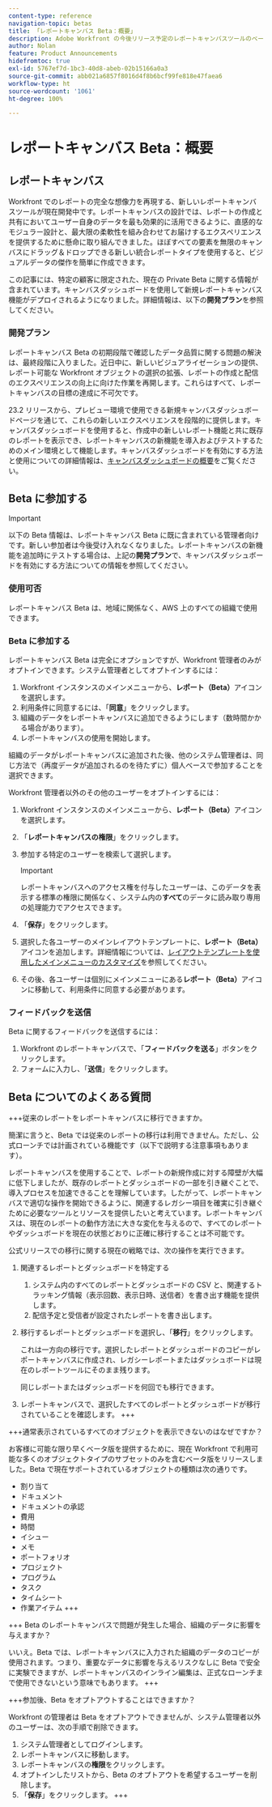 ```yaml
---
content-type: reference
navigation-topic: betas
title: 「レポートキャンバス Beta：概要」
description: Adobe Workfront の今後リリース予定のレポートキャンバスツールのベータプログラムに関する情報
author: Nolan
feature: Product Announcements
hidefromtoc: true
exl-id: 5767ef7d-1bc3-40d8-abeb-02b15166a0a3
source-git-commit: abb021a6857f8016d4f8b6bcf99fe818e47faea6
workflow-type: ht
source-wordcount: '1061'
ht-degree: 100%

---
```


# レポートキャンバス Beta：概要

## レポートキャンバス

Workfront でのレポートの完全な想像力を再現する、新しいレポートキャンバスツールが現在開発中です。レポートキャンバスの設計では、レポートの作成と共有においてユーザー自身のデータを最も効果的に活用できるように、直感的なモジュラー設計と、最大限の柔軟性を組み合わせてお届けするエクスペリエンスを提供するために懸命に取り組んできました。ほぼすべての要素を無限のキャンバスにドラッグ＆ドロップできる新しい統合レポートタイプを使用すると、ビジュアルデータの傑作を簡単に作成できます。

この記事には、特定の顧客に限定された、現在の Private Beta に関する情報が含まれています。キャンバスダッシュボードを使用して新規レポートキャンバス機能がデプロイされるようになりました。詳細情報は、以下の&#x200B;**開発プラン**&#x200B;を参照してください。

### 開発プラン

レポートキャンバス Beta の初期段階で確認したデータ品質に関する問題の解決は、最終段階に入りました。近日中に、新しいビジュアライゼーションの提供、レポート可能な Workfront オブジェクトの選択の拡張、レポートの作成と配信のエクスペリエンスの向上に向けた作業を再開します。これらはすべて、レポートキャンバスの目標の達成に不可欠です。

23.2 リリースから、プレビュー環境で使用できる新規キャンバスダッシュボードページを通じて、これらの新しいエクスペリエンスを段階的に提供します。キャンバスダッシュボードを使用すると、作成中の新しいレポート機能と共に既存のレポートを表示でき、レポートキャンバスの新機能を導入およびテストするためのメイン環境として機能します。キャンバスダッシュボードを有効にする方法と使用についての詳細情報は、[キャンバスダッシュボードの概要](/help/quicksilver/reports-and-dashboards/dashboards/creating-and-managing-dashboards/canvas-dashboards-overview.md)をご覧ください。

## Beta に参加する

>[!IMPORTANT]
>
>以下の Beta 情報は、レポートキャンバス Beta に既に含まれている管理者向けです。新しい参加者は今後受け入れなくなりました。レポートキャンバスの新機能を追加時にテストする場合は、上記の&#x200B;**開発プラン**&#x200B;で、キャンバスダッシュボードを有効にする方法についての情報を参照してください。

### 使用可否

レポートキャンバス Beta は、地域に関係なく、AWS 上のすべての組織で使用できます。

### Beta に参加する

レポートキャンバス Beta は完全にオプションですが、Workfront 管理者のみがオプトインできます。システム管理者としてオプトインするには：

1. Workfront インスタンスのメインメニューから、**レポート（Beta）**&#x200B;アイコンを選択します。
1. 利用条件に同意するには、「**同意**」をクリックします。
1. 組織のデータをレポートキャンバスに追加できるようにします（数時間かかる場合があります）。
1. レポートキャンバスの使用を開始します。

組織のデータがレポートキャンバスに追加された後、他のシステム管理者は、同じ方法で（再度データが追加されるのを待たずに）個人ベースで参加することを選択できます。

Workfront 管理者以外のその他のユーザーをオプトインするには：

1. Workfront インスタンスのメインメニューから、**レポート（Beta）**&#x200B;アイコンを選択します。
1. 「**レポートキャンバスの権限**」をクリックします。
1. 参加する特定のユーザーを検索して選択します。

   >[!IMPORTANT]
   >
   >レポートキャンバスへのアクセス権を付与したユーザーは、このデータを表示する標準の権限に関係なく、システム内の&#x200B;**すべて**&#x200B;のデータに読み取り専用の処理能力でアクセスできます。

1. 「**保存**」をクリックします。
1. 選択した各ユーザーのメインレイアウトテンプレートに、**レポート（Beta）**&#x200B;アイコンを追加します。詳細情報については、[レイアウトテンプレートを使用したメインメニューのカスタマイズ](/help/quicksilver/administration-and-setup/customize-workfront/use-layout-templates/customize-main-menu.md)を参照してください。
1. その後、各ユーザーは個別にメインメニューにある&#x200B;**レポート（Beta）**&#x200B;アイコンに移動して、利用条件に同意する必要があります。

### フィードバックを送信

Beta に関するフィードバックを送信するには：

1. Workfront のレポートキャンバスで、「**フィードバックを送る**」ボタンをクリックします。
1. フォームに入力し、「**送信**」をクリックします。

## Beta についてのよくある質問

+++従来のレポートをレポートキャンバスに移行できますか。

簡潔に言うと、Beta では従来のレポートの移行は利用できません。ただし、公式ローンチでは計画されている機能です（以下で説明する注意事項もあります）。

レポートキャンバスを使用することで、レポートの新規作成に対する障壁が大幅に低下しましたが、既存のレポートとダッシュボードの一部を引き継ぐことで、導入プロセスを加速できることを理解しています。したがって、レポートキャンバスで適切な操作を開始できるように、関連するレガシー項目を確実に引き継ぐために必要なツールとリソースを提供したいと考えています。レポートキャンバスは、現在のレポートの動作方法に大きな変化を与えるので、すべてのレポートやダッシュボードを現在の状態どおりに正確に移行することは不可能です。

公式リリースでの移行に関する現在の戦略では、次の操作を実行できます。

1. 関連するレポートとダッシュボードを特定する

   1. システム内のすべてのレポートとダッシュボードの CSV と、関連するトラッキング情報（表示回数、表示日時、送信者）を書き出す機能を提供します。
   1. 配信予定と受信者が設定されたレポートを書き出します。

1. 移行するレポートとダッシュボードを選択し、「**移行**」をクリックします。

   これは一方向の移行です。選択したレポートとダッシュボードのコピーがレポートキャンバスに作成され、レガシーレポートまたはダッシュボードは現在のレポートツールにそのまま残ります。

   同じレポートまたはダッシュボードを何回でも移行できます。

1. レポートキャンバスで、選択したすべてのレポートとダッシュボードが移行されていることを確認します。
+++

+++通常表示されているすべてのオブジェクトを表示できないのはなぜですか？

お客様に可能な限り早くベータ版を提供するために、現在 Workfront で利用可能な多くのオブジェクトタイプのサブセットのみを含むベータ版をリリースしました。Beta で現在サポートされているオブジェクトの種類は次の通りです。

* 割り当て
* ドキュメント
* ドキュメントの承認
* 費用
* 時間
* イシュー
* メモ
* ポートフォリオ
* プロジェクト
* プログラム
* タスク
* タイムシート
* 作業アイテム
+++

+++ Beta のレポートキャンバスで問題が発生した場合、組織のデータに影響を与えますか？

いいえ。Beta では、レポートキャンバスに入力された組織のデータのコピーが使用されます。つまり、重要なデータに影響を与えるリスクなしに Beta で安全に実験できますが、レポートキャンバスのインライン編集は、正式なローンチまで使用できないという意味でもあります。
+++

+++参加後、Beta をオプトアウトすることはできますか？

Workfront の管理者は Beta をオプトアウトできませんが、システム管理者以外のユーザーは、次の手順で削除できます。

1. システム管理者としてログインします。
1. レポートキャンバスに移動します。
1. レポートキャンバスの&#x200B;**権限**&#x200B;をクリックします。
1. オプトインしたリストから、Beta のオプトアウトを希望するユーザーを削除します。
1. 「**保存**」をクリックします。
+++
